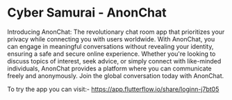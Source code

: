 
# Cyber Samurai - AnonChat

Introducing AnonChat: The revolutionary chat room app that prioritizes your privacy while connecting you with users worldwide. With AnonChat, you can engage in meaningful conversations without revealing your identity, ensuring a safe and secure online experience. Whether you're looking to discuss topics of interest, seek advice, or simply connect with like-minded individuals, AnonChat provides a platform where you can communicate freely and anonymously. Join the global conversation today with AnonChat.

To try the app you can visit:- https://app.flutterflow.io/share/loginn-j7bt05
